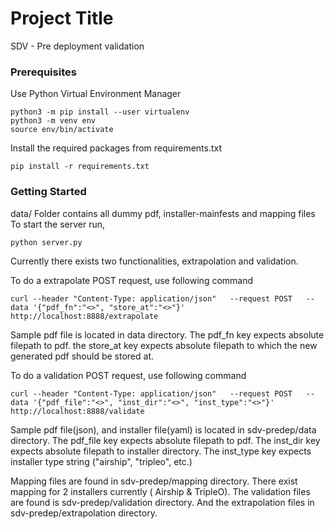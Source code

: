 # Project Title

SDV - Pre deployment validation

### Prerequisites

Use Python Virtual Environment Manager
```
python3 -m pip install --user virtualenv
python3 -m venv env
source env/bin/activate
```
Install the required packages from requirements.txt

```
pip install -r requirements.txt
```

### Getting Started

data/ Folder contains all dummy pdf, installer-mainfests and mapping files
To start the server run,
```
python server.py
```
Currently there exists two functionalities, extrapolation and validation.

To do a extrapolate POST request, use following command
```
curl --header "Content-Type: application/json"   --request POST   --data '{"pdf_fn":"<>", "store_at":"<>"}'   http://localhost:8888/extrapolate
```
Sample pdf file is located in data directory.
The pdf_fn key expects absolute filepath to pdf.
the store_at key expects absolute filepath to which the new generated pdf should be stored at.

To do a validation POST request, use following command
```
curl --header "Content-Type: application/json"   --request POST   --data '{"pdf_file":"<>", "inst_dir":"<>", "inst_type":"<>"}'   http://localhost:8888/validate
```
Sample pdf file(json), and installer file(yaml) is located in sdv-predep/data directory.
The pdf_file key expects absolute filepath to pdf.
The inst_dir key expects absolute filepath to installer directory.
The inst_type key expects installer type string ("airship", "tripleo", etc.)

Mapping files are found in sdv-predep/mapping directory. There exist mapping for 2 installers currently ( Airship & TripleO).
The validation files are found is sdv-predep/validation directory. And the extrapolation files in sdv-predep/extrapolation directory.

